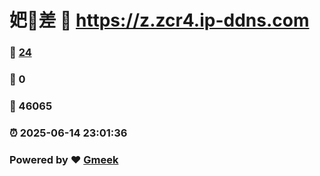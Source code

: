 # 妑🔭差 :link: https://z.zcr4.ip-ddns.com 
### :page_facing_up: [24](https://z.zcr4.ip-ddns.com/tag.html) 
### :speech_balloon: 0 
### :hibiscus: 46065 
### :alarm_clock: 2025-06-14 23:01:36 
### Powered by :heart: [Gmeek](https://github.com/Meekdai/Gmeek)
